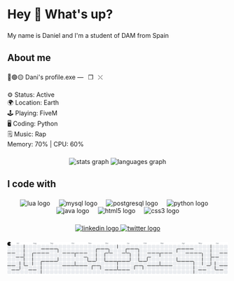 <h1 align="left">Hey 👋 What's up?</h1>

###

<p align="left">My name is Daniel and I'm a student of DAM from Spain</p>

###

<h2 align="left">About me</h2>

###

<p align="left">🔴🟢🟡 Dani's profile.exe —⠀❐⠀⤬<br><br>⚙️  Status: Active<br>🌍 Location: Earth<br>🕹️ Playing: FiveM<br>🖥️ Coding: Python<br>🗒️ Music: Rap<br>Memory: 70% | CPU: 60%</p>

###

<div align="center">
  <img src="https://github-readme-stats.vercel.app/api?username=EitrLT&hide_title=false&hide_rank=false&show_icons=true&include_all_commits=true&count_private=true&disable_animations=false&theme=dracula&locale=en&hide_border=false&order=1" height="150" alt="stats graph"  />
  <img src="https://github-readme-stats.vercel.app/api/top-langs?username=EitrLT&locale=en&hide_title=false&layout=compact&card_width=320&langs_count=5&theme=dracula&hide_border=false&order=2" height="150" alt="languages graph"  />
</div>

###

<h2 align="left">I code with</h2>

###

<div align="center">
  <img src="https://cdn.jsdelivr.net/gh/devicons/devicon/icons/lua/lua-original.svg" height="40" alt="lua logo"  />
  <img width="12" />
  <img src="https://cdn.jsdelivr.net/gh/devicons/devicon/icons/mysql/mysql-original.svg" height="40" alt="mysql logo"  />
  <img width="12" />
  <img src="https://cdn.jsdelivr.net/gh/devicons/devicon/icons/postgresql/postgresql-original.svg" height="40" alt="postgresql logo"  />
  <img width="12" />
  <img src="https://cdn.jsdelivr.net/gh/devicons/devicon/icons/python/python-original.svg" height="40" alt="python logo"  />
  <img width="12" />
  <img src="https://cdn.jsdelivr.net/gh/devicons/devicon/icons/java/java-original.svg" height="40" alt="java logo"  />
  <img width="12" />
  <img src="https://cdn.jsdelivr.net/gh/devicons/devicon/icons/html5/html5-original.svg" height="40" alt="html5 logo"  />
  <img width="12" />
  <img src="https://cdn.jsdelivr.net/gh/devicons/devicon/icons/css3/css3-original.svg" height="40" alt="css3 logo"  />
</div>

###

<div align="center">
  <a href="https://www.linkedin.com/feed/" target="_blank">
    <img src="https://raw.githubusercontent.com/maurodesouza/profile-readme-generator/master/src/assets/icons/social/linkedin/default.svg" width="52" height="40" alt="linkedin logo"  />
  </a>
  <a href="https://x.com/Eitr21" target="_blank">
    <img src="https://raw.githubusercontent.com/maurodesouza/profile-readme-generator/master/src/assets/icons/social/twitter/default.svg" width="52" height="40" alt="twitter logo"  />
  </a>
</div>

###

<picture>
  <source media="(prefers-color-scheme: dark)" srcset="https://raw.githubusercontent.com/EitrLT/EitrLT/output/pacman-contribution-graph-dark.svg">
  <source media="(prefers-color-scheme: light)" srcset="https://raw.githubusercontent.com/EitrLT/EitrLT/output/pacman-contribution-graph.svg">
  <img alt="pacman contribution graph" src="https://raw.githubusercontent.com/EitrLT/EitrLT/output/pacman-contribution-graph.svg">
</picture>

###
